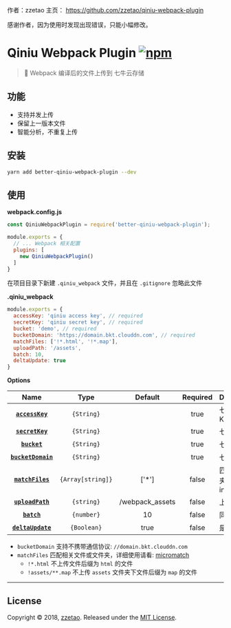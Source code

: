 ﻿

作者：zzetao     主页： https://github.com/zzetao/qiniu-webpack-plugin

感谢作者，因为使用时发现出现错误，只能小幅修改。












# Qiniu Webpack Plugin [![npm](https://img.shields.io/npm/v/better-qiniu-webpack-plugin.svg)](https://www.npmjs.com/package/better-qiniu-webpack-plugin)

> 🚀 Webpack 编译后的文件上传到 七牛云存储

## 功能

- 支持并发上传
- 保留上一版本文件
- 智能分析，不重复上传

## 安装

```Bash
yarn add better-qiniu-webpack-plugin --dev
```


## 使用

**webpack.config.js**

```Javascript
const QiniuWebpackPlugin = require('better-qiniu-webpack-plugin');

module.exports = {
  // ... Webpack 相关配置
  plugins: [
    new QiniuWebpackPlugin()
  ]
}
```

在项目目录下新建 `.qiniu_webpack` 文件，并且在 `.gitignore` 忽略此文件

**.qiniu_webpack**

```Javascript
module.exports = {
  accessKey: 'qiniu access key', // required
  secretKey: 'qiniu secret key', // required
  bucket: 'demo', // required
  bucketDomain: 'https://domain.bkt.clouddn.com', // required
  matchFiles: ['!*.html', '!*.map'],
  uploadPath: '/assets',
  batch: 10,
  deltaUpdate: true
}
```

**Options**

|Name|Type|Default|Required|Description|
|:--:|:--:|:-----:|:-----:|:----------|
|**[`accessKey`](#)**|`{String}`| | true |七牛 Access Key|
|**[`secretKey`](#)**|`{String}`| | true |七牛 Secret Key|
|**[`bucket`](#)**|`{String}`| | true |七牛 空间名|
|**[`bucketDomain`](#)**|`{String}`| | true |七牛 空间域名|
|**[`matchFiles`](#)**|`{Array[string]}`| ['*'] | false |匹配文件/文件夹，支持 include/exclude|
|**[`uploadPath`](#)**|`{string}`| /webpack_assets | false |上传文件夹名|
|**[`batch`](#)**|`{number}`| 10 | false |同时上传文件数|
|**[`deltaUpdate`](#)**|`{Boolean}`| true | false |是否增量构建|

- `bucketDomain` 支持不携带通信协议: `//domain.bkt.clouddn.com`
- `matchFiles` 匹配相关文件或文件夹，详细使用请看: [micromatch](https://github.com/micromatch/micromatch)
  - `!*.html` 不上传文件后缀为 `html` 的文件
  - `!assets/**.map` 不上传 `assets` 文件夹下文件后缀为 `map` 的文件



***


## License

Copyright © 2018, [zzetao](https://github.com/zzetao).
Released under the [MIT License](LICENSE).
